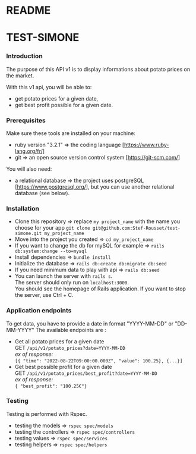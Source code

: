 # README

#   TEST-SIMONE

### Introduction ###

The purpose of this API v1 is to display informations about potato prices on the market.

With this v1 api, you will be able to:
- get potato prices for a given date,
- get best profit possible for a given date.

### Prerequisites ###

Make sure these tools are installed on your machine:
- ruby version "3.2.1" => the coding language [https://www.ruby-lang.org/fr/]
- git => an open source version control system [https://git-scm.com/]

You will also need:
- a relational database => the project uses postgreSQL [https://www.postgresql.org/], but you can use another relational database (see below).

### Installation ###

- Clone this repository => replace `my project_name` with the name you choose for your app
`git clone git@github.com:Stef-Rousset/test-simone.git my_project_name`
- Move into the project you created =>
`cd my_project_name`
- If you want to change the db for mySQL for example =>
 `rails db:system:change --to=mysql`
- Install dependencies =>
`bundle install`
- Initialize the database =>
`rails db:create db:migrate db:seed`
- If you need minimum data to play with api =>
`rails db:seed`
- You can launch the server with `rails s`.<br>
The server should only run on `localhost:3000`.<br>
You should see the homepage of Rails application.
If you want to stop the server, use Ctrl + C.<br>

### Application endpoints ###

To get data, you have to provide a date in format "YYYY-MM-DD" or "DD-MM-YYYY"
The available endpoints are :

- Get all potato prices for a given date<br>
GET `/api/v1/potato_prices?date=YYYY-MM-DD`<br>
*ex of response:* <br>
  `[{ "time": "2022-08-22T09:00:00.000Z", "value": 100.25}, {...}]`
- Get best possible profit for a given date<br>
GET `/api/v1/potato_prices/best_profit?date=YYYY-MM-DD`<br>
*ex of response:* <br>
  `{ "best_profit": "100.25€"}`

### Testing ###

Testing is performed with Rspec.

- testing the models =>
`rspec spec/models`
- testing the controllers =>
`rspec spec/controllers`
- testing values =>
`rspec spec/services`
- testing helpers =>
`rspec spec/helpers`

